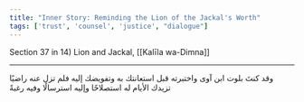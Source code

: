 ```yaml
---
title: "Inner Story: Reminding the Lion of the Jackal's Worth"
tags: ['trust', 'counsel', 'justice', "dialogue"]
---
```


 Section 37 in 14) Lion and Jackal, [[Kalīla wa-Dimna]]

---
وقد كنتَ بلوت ابن آوى واختبرته قبل استعانتك به وتفويضك إليه فلم تزل عنه راضيًا تزيدك الأيام له استصلاحًا وإليه استرسالًا وفيه رغبةً
